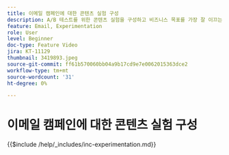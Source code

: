```yaml
---
title: 이메일 캠페인에 대한 콘텐츠 실험 구성
description: A/B 테스트를 위한 콘텐츠 실험을 구성하고 비즈니스 목표를 가장 잘 이끄는 이메일 콘텐츠를 탐색하는 방법에 대해 알아봅니다.
feature: Email, Experimentation
role: User
level: Beginner
doc-type: Feature Video
jira: KT-11129
thumbnail: 3419893.jpeg
source-git-commit: ff61b570060bb04a9b17cd9e7e0062015363dce2
workflow-type: tm+mt
source-wordcount: '31'
ht-degree: 0%

---
```



# 이메일 캠페인에 대한 콘텐츠 실험 구성

{{$include /help/_includes/inc-experimentation.md}}
